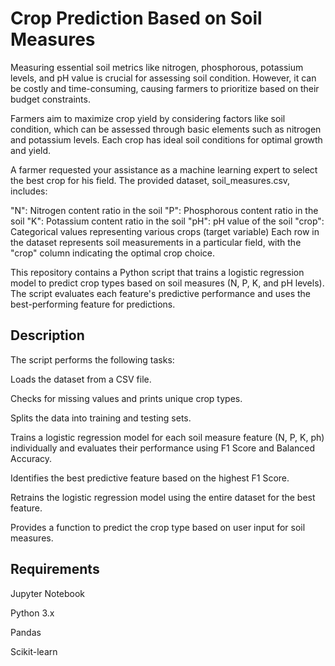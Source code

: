 
# Crop Prediction Based on Soil Measures

Measuring essential soil metrics like nitrogen, phosphorous, potassium levels, and pH value is crucial for assessing soil condition. However, it can be costly and time-consuming, causing farmers to prioritize based on their budget constraints.

Farmers aim to maximize crop yield by considering factors like soil condition, which can be assessed through basic elements such as nitrogen and potassium levels. Each crop has ideal soil conditions for optimal growth and yield.

A farmer requested your assistance as a machine learning expert to select the best crop for his field. The provided dataset, soil_measures.csv, includes:

"N": Nitrogen content ratio in the soil
"P": Phosphorous content ratio in the soil
"K": Potassium content ratio in the soil
"pH": pH value of the soil
"crop": Categorical values representing various crops (target variable)
Each row in the dataset represents soil measurements in a particular field, with the "crop" column indicating the optimal crop choice.

This repository contains a Python script that trains a logistic regression model to predict crop types based on soil measures (N, P, K, and pH levels). The script evaluates each feature's predictive performance and uses the best-performing feature for predictions.


## Description


The script performs the following tasks:

Loads the dataset from a CSV file.

Checks for missing values and prints unique crop types.

Splits the data into training and testing sets.

Trains a logistic regression model for each soil measure feature (N, P, K, ph) individually and evaluates their performance using F1 Score and Balanced Accuracy.

Identifies the best predictive feature based on the highest F1 Score.

Retrains the logistic regression model using the entire dataset for the best feature.

Provides a function to predict the crop type based on user input for soil measures.
## Requirements

Jupyter Notebook

Python 3.x

Pandas

Scikit-learn
